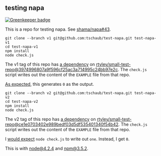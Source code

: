 ## testing napa

[![Greenkeeper badge](https://badges.greenkeeper.io/tschaub/test-napa.svg)](https://greenkeeper.io/)

This is a repo for testing napa.  See [shama/napa#43](https://github.com/shama/napa/pull/43#issuecomment-179544457).

```
git clone --branch v1 git@github.com:tschaub/test-napa.git test-napa-v1
cd test-napa-v1
npm install
node check.js
```

The v1 tag of this repo has [a dependency](https://github.com/tschaub/test-napa/blob/v1/package.json#L10) on [rtyley/small-test-repo@3974996807a9f596cf25ac3a714995c24bb97e2c](https://github.com/rtyley/small-test-repo/commit/3974996807a9f596cf25ac3a714995c24bb97e2c).  The `check.js` script writes out the content of the `EXAMPLE` file from that repo.

[As expected](https://github.com/rtyley/small-test-repo/blob/3974996807a9f596cf25ac3a714995c24bb97e2c/EXAMPLE), this generates `0` as the output.

```
git clone --branch v2 git@github.com:tschaub/test-napa.git test-napa-v2
cd test-napa-v2
npm install
node check.js
```

The v2 tag of this repo has [a dependency](https://github.com/tschaub/test-napa/blob/v2/package.json#L10) on [rtyley/small-test-repo@ce1e0703402e989bedf03d5df535401340f54b42](https://github.com/rtyley/small-test-repo/commit/ce1e0703402e989bedf03d5df535401340f54b42).  The `check.js` script writes out the content of the `EXAMPLE` file from that repo.

I [would expect](https://github.com/rtyley/small-test-repo/blob/ce1e0703402e989bedf03d5df535401340f54b42/EXAMPLE) `node check.js` to write out `one`.  Instead, I get `0`.

This is with node@4.2.4 and npm@3.5.2.
